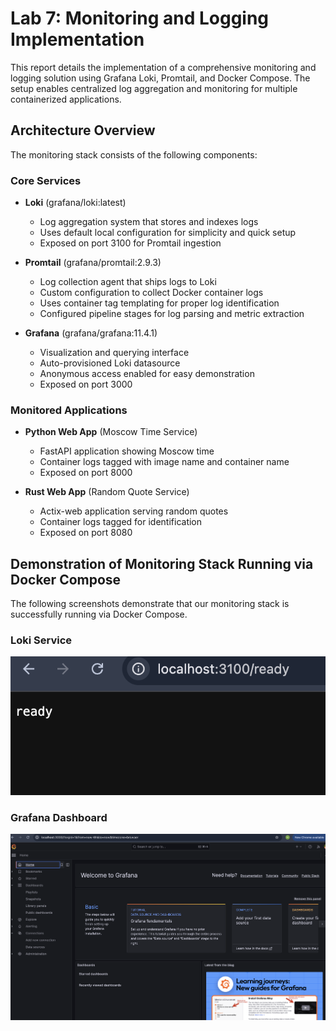 # Lab 7: Monitoring and Logging Implementation

This report details the implementation of a comprehensive monitoring and logging solution using Grafana Loki, Promtail, and Docker Compose. The setup enables centralized log aggregation and monitoring for multiple containerized applications.

## Architecture Overview

The monitoring stack consists of the following components:

### Core Services

- **Loki** (grafana/loki:latest)
  - Log aggregation system that stores and indexes logs
  - Uses default local configuration for simplicity and quick setup
  - Exposed on port 3100 for Promtail ingestion

- **Promtail** (grafana/promtail:2.9.3)
  - Log collection agent that ships logs to Loki
  - Custom configuration to collect Docker container logs
  - Uses container tag templating for proper log identification
  - Configured pipeline stages for log parsing and metric extraction

- **Grafana** (grafana/grafana:11.4.1)
  - Visualization and querying interface
  - Auto-provisioned Loki datasource
  - Anonymous access enabled for easy demonstration
  - Exposed on port 3000

### Monitored Applications

- **Python Web App** (Moscow Time Service)
  - FastAPI application showing Moscow time
  - Container logs tagged with image name and container name
  - Exposed on port 8000

- **Rust Web App** (Random Quote Service)
  - Actix-web application serving random quotes
  - Container logs tagged for identification
  - Exposed on port 8080

## Demonstration of Monitoring Stack Running via Docker Compose

The following screenshots demonstrate that our monitoring stack is successfully running via Docker Compose.

### Loki Service

![Loki Running](./screenshots/loki-running.png)

### Grafana Dashboard

![Grafana Running](./screenshots/graphana-running.png)

